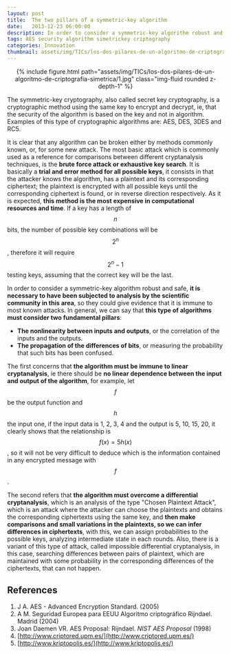```yaml
---
layout: post
title:  The two pillars of a symmetric-key algorithm
date:   2013-12-23 06:00:00
description: In order to consider a symmetric-key algorithm robust and safe, it is necessary to have been subjected to analysis by the scientific community in this area, so they could give evidence that it is immune to most known attacks. In general, we can say that this type of algorithms must consider two fundamental pillars
tags: AES security algorithm simetrickey criptography
categories: Innovation
thumbnail: assets/img/TICs/los-dos-pilares-de-un-algoritmo-de-criptografia-simetrica/1.jpg
---
```


<div class="row mt-3" style="text-align: center">
    <div class="col-sm mt-3 mt-md-0">
        {% include figure.html path="assets/img/TICs/los-dos-pilares-de-un-algoritmo-de-criptografia-simetrica/1.jpg" class="img-fluid rounded z-depth-1" %}
    </div>
</div>

The symmetric-key cryptography, also called secret key cryptography, is a cryptographic method using the same key to encrypt and decrypt, ie, that the security of the algorithm is based on the key and not in algorithm. Examples of this type of cryptographic algorithms are: AES, DES, 3DES and RC5.

It is clear that any algorithm can be broken either by methods commonly known, or, for some new attack. The most basic attack which is commonly used as a reference for comparisons between different cryptanalysis techniques, is the **brute force attack or exhaustive key search**. It is basically a **trial and error method for all possible keys**, it consists in that the attacker knows the algorithm, has a plaintext and its corresponding ciphertext; the plaintext is encrypted with all possible keys until the corresponding ciphertext is found, or in reverse direction respectively. As it is expected, **this method is the most expensive in computational resources and time**. If a key has a length of $$n$$ bits, the number of possible key combinations will be $$2^n$$, therefore it will require $$2^n-1$$ testing keys, assuming that the correct key will be the last.

In order to consider a symmetric-key algorithm robust and safe, **it is necessary to have been subjected to analysis by the scientific community in this area**, so they could give evidence that it is immune to most known attacks. In general, we can say that **this type of algorithms must consider two fundamental pillars**:

- **The nonlinearity between inputs and outputs**, or the correlation of the inputs and the outputs.
- **The propagation of the differences of bits**, or measuring the probability that such bits has been confused.

The first concerns that **the algorithm must be immune to linear cryptanalysis**, ie there should be **no linear dependence between the input and output of the algorithm**, for example, let $$f$$ be the output function and $$h$$ the input one, if the input data is 1, 2, 3, 4 and the output is 5, 10, 15, 20, it clearly shows that the relationship is $$f(x)=5h(x)$$, so it will not be very difficult to deduce which is the information contained in any encrypted message with $$f$$.

The second refers that **the algorithm must overcome a differential cryptanalysis**, which is an analysis of the type "Chosen Plaintext Attack", which is an attack where the attacker can choose the plaintexts and obtains the corresponding ciphertexts using the same key, and **then make comparisons and small variations in the plaintexts, so we can infer differences in ciphertexts**, with this, we can assign probabilities to the possible keys, analyzing intermediate state in each rounds. Also, there is a variant of this type of attack, called impossible differential cryptanalysis, in this case, searching differences between pairs of plaintext, which are maintained with some probability in the corresponding differences of the ciphertexts, that can not happen.

## References

1. J A. AES - Advanced Encryption Standard. (2005)
2. A M. Seguridad Europea para EEUU Algoritmo criptográfico Rijndael. Madrid (2004)
3. Joan Daemen VR. AES Proposal: Rijndael. *NIST AES Proposal* (1998)
4. [http://www.criptored.upm.es/](http://www.criptored.upm.es/)
5. [http://www.kriptopolis.es/](http://www.kriptopolis.es/)
